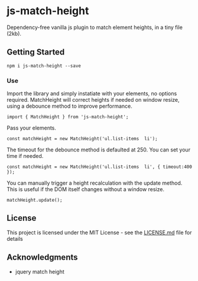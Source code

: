 # js-match-height

Dependency-free vanilla js plugin to match element heights, in a tiny file (2kb).

## Getting Started

```
npm i js-match-height --save
```

### Use

Import the library and simply instatiate with your elements, no options required. MatchHeight will correct heights if needed on window resize, using a debounce method to improve performance. 

```
import { MatchHeight } from 'js-match-height';
```

Pass your elements. 

```
const matchHeight = new MatchHeight('ul.list-items  li');
```

The timeout for the debounce method is defaulted at 250. You can set your time if needed. 

```
const matchHeight = new MatchHeight('ul.list-items  li', { timeout:400 });
```

You can manually trigger a height recalculation with the update method. This is useful if the DOM itself changes without a window resize. 

```
matchHeight.update();
```

## License

This project is licensed under the MIT License - see the [LICENSE.md](LICENSE) file for details

## Acknowledgments

* jquery match height
